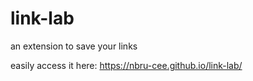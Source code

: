 # link-lab

an extension to save your links

easily access it here:
https://nbru-cee.github.io/link-lab/
